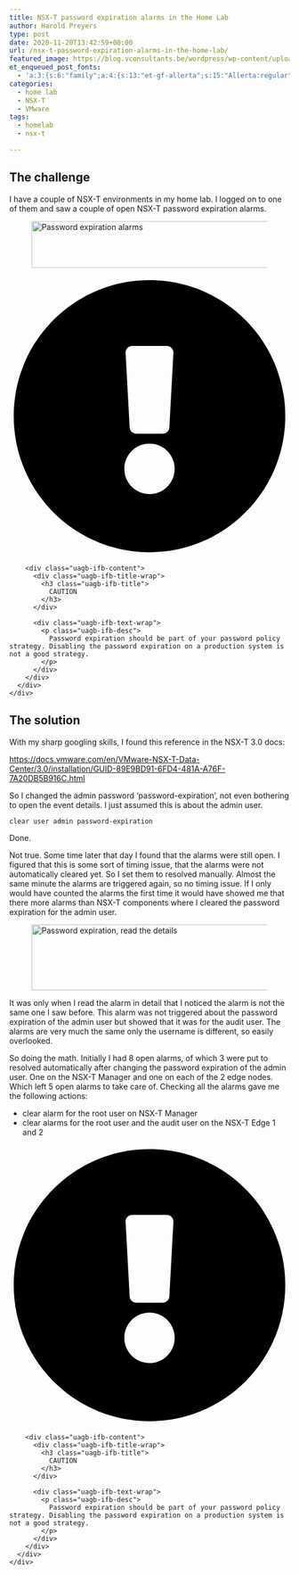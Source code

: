 ```yaml
---
title: NSX-T password expiration alarms in the Home Lab
author: Harold Preyers
type: post
date: 2020-11-20T13:42:59+00:00
url: /nsx-t-password-expiration-alarms-in-the-home-lab/
featured_image: https://blog.vconsultants.be/wordpress/wp-content/uploads/2020/11/image.png
et_enqueued_post_fonts:
  - 'a:3:{s:6:"family";a:4:{s:13:"et-gf-allerta";s:15:"Allerta:regular";s:11:"et-gf-alice";s:13:"Alice:regular";s:16:"et-gf-montserrat";s:137:"Montserrat:100,200,300,regular,500,600,700,800,900,100italic,200italic,300italic,italic,500italic,600italic,700italic,800italic,900italic";s:19:"et-gf-alegreya-sans";s:112:"Alegreya+Sans:100,100italic,300,300italic,regular,italic,500,500italic,700,700italic,800,800italic,900,900italic";}s:6:"subset";a:7:{i:0;s:5:"latin";i:1;s:8:"cyrillic";i:2;s:12:"cyrillic-ext";i:3;s:9:"latin-ext";i:4;s:10:"vietnamese";i:5;s:5:"greek";i:6;s:9:"greek-ext";}s:9:"cache_key";s:72:"{"gph":-1,"divi":"4.20.2","wp":"6.1.1","enable_all_character_sets":"on"}";}'
categories:
  - home lab
  - NSX-T
  - VMware
tags:
  - homelab
  - nsx-t

---
```

## The challenge

I have a couple of NSX-T environments in my home lab. I logged on to one of them and saw a couple of open NSX-T password expiration alarms.<figure class="wp-block-image size-large has-lightbox">

<img decoding="async" loading="lazy" width="1024" height="84" src="https://i0.wp.com/blog.vconsultants.be/wordpress/wp-content/uploads/2020/11/image.png?resize=1024%2C84&#038;ssl=1" alt="Password expiration alarms" class="wp-image-1397" srcset="https://blog.vconsultants.be/wordpress/wp-content/uploads/2020/11/image-980x80.png 980w, https://blog.vconsultants.be/wordpress/wp-content/uploads/2020/11/image-480x39.png 480w" sizes="(min-width: 0px) and (max-width: 480px) 480px, (min-width: 481px) and (max-width: 980px) 980px, (min-width: 981px) 1024px, 100vw" data-recalc-dims="1" /> </figure> 

<div class="is-layout-flow wp-block-group red-message">
  <div class="wp-block-uagb-info-box uagb-infobox__outer-wrap uagb-block-2f7c2cda">
    <div class="uagb-infobox__content-wrap uagb-infobox uagb-infobox-has-icon uagb-infobox-icon-left uagb-infobox-left uagb-infobox-stacked-tablet uagb-infobox-image-valign-middle uagb-infobox-enable-border-radius ">
      <div class="uagb-ifb-left-right-wrap">
        <div class="uagb-ifb-image-icon-content uagb-ifb-imgicon-wrap">
          <div class="uagb-ifb-icon-wrap">
            <span class="uagb-ifb-icon"><svg xmlns="http://www.w3.org/2000/svg" viewbox="0 0 512 512"><path d="M504 256c0 136.997-111.043 248-248 248S8 392.997 8 256C8 119.083 119.043 8 256 8s248 111.083 248 248zm-248 50c-25.405 0-46 20.595-46 46s20.595 46 46 46 46-20.595 46-46-20.595-46-46-46zm-43.673-165.346l7.418 136c.347 6.364 5.609 11.346 11.982 11.346h48.546c6.373 0 11.635-4.982 11.982-11.346l7.418-136c.375-6.874-5.098-12.654-11.982-12.654h-63.383c-6.884 0-12.356 5.78-11.981 12.654z"></path></svg></span>
          </div>
        </div>
        
        <div class="uagb-ifb-content">
          <div class="uagb-ifb-title-wrap">
            <h3 class="uagb-ifb-title">
              CAUTION
            </h3>
          </div>
          
          <div class="uagb-ifb-text-wrap">
            <p class="uagb-ifb-desc">
              Password expiration should be part of your password policy strategy. Disabling the password expiration on a production system is not a good strategy.
            </p>
          </div>
        </div>
      </div>
    </div>
  </div>
</div>

## The solution

With my sharp googling skills, I found this reference in the NSX-T 3.0 docs:

<https://docs.vmware.com/en/VMware-NSX-T-Data-Center/3.0/installation/GUID-89E9BD91-6FD4-481A-A76F-7A20DB5B916C.html>

So I changed the admin password &#8216;password-expiration&#8217;, not even bothering to open the event details. I just assumed this is about the admin user.

<pre class="wp-block-code lang:shell"><code>clear user admin password-expiration</code></pre>

Done.

Not true. Some time later that day I found that the alarms were still open. I figured that this is some sort of timing issue, that the alarms were not automatically cleared yet. So I set them to resolved manually. Almost the same minute the alarms are triggered again, so no timing issue. If I only would have counted the alarms the first time it would have showed me that there more alarms than NSX-T components where I cleared the password expiration for the admin user.<figure class="wp-block-image size-large has-lightbox">

<img decoding="async" loading="lazy" width="1024" height="118" src="https://i0.wp.com/blog.vconsultants.be/wordpress/wp-content/uploads/2020/11/image-1.png?resize=1024%2C118&#038;ssl=1" alt="Password expiration, read the details" class="wp-image-1399" srcset="https://blog.vconsultants.be/wordpress/wp-content/uploads/2020/11/image-1-980x113.png 980w, https://blog.vconsultants.be/wordpress/wp-content/uploads/2020/11/image-1-480x55.png 480w" sizes="(min-width: 0px) and (max-width: 480px) 480px, (min-width: 481px) and (max-width: 980px) 980px, (min-width: 981px) 1024px, 100vw" data-recalc-dims="1" /> </figure> 

It was only when I read the alarm in detail that I noticed the alarm is not the same one I saw before. This alarm was not triggered about the password expiration of the admin user but showed that it was for the audit user. The alarms are very much the same only the username is different, so easily overlooked.

So doing the math. Initially I had 8 open alarms, of which 3 were put to resolved automatically after changing the password expiration of the admin user. One on the NSX-T Manager and one on each of the 2 edge nodes. Which left 5 open alarms to take care of. Checking all the alarms gave me the following actions:

  * clear alarm for the root user on NSX-T Manager
  * clear alarms for the root user and the audit user on the NSX-T Edge 1 and 2

<div class="is-layout-flow wp-block-group red-message">
  <div class="wp-block-uagb-info-box uagb-infobox__outer-wrap uagb-block-9b4db83b">
    <div class="uagb-infobox__content-wrap uagb-infobox uagb-infobox-has-icon uagb-infobox-icon-left uagb-infobox-left uagb-infobox-stacked-tablet uagb-infobox-image-valign-middle uagb-infobox-enable-border-radius ">
      <div class="uagb-ifb-left-right-wrap">
        <div class="uagb-ifb-image-icon-content uagb-ifb-imgicon-wrap">
          <div class="uagb-ifb-icon-wrap">
            <span class="uagb-ifb-icon"><svg xmlns="http://www.w3.org/2000/svg" viewbox="0 0 512 512"><path d="M504 256c0 136.997-111.043 248-248 248S8 392.997 8 256C8 119.083 119.043 8 256 8s248 111.083 248 248zm-248 50c-25.405 0-46 20.595-46 46s20.595 46 46 46 46-20.595 46-46-20.595-46-46-46zm-43.673-165.346l7.418 136c.347 6.364 5.609 11.346 11.982 11.346h48.546c6.373 0 11.635-4.982 11.982-11.346l7.418-136c.375-6.874-5.098-12.654-11.982-12.654h-63.383c-6.884 0-12.356 5.78-11.981 12.654z"></path></svg></span>
          </div>
        </div>
        
        <div class="uagb-ifb-content">
          <div class="uagb-ifb-title-wrap">
            <h3 class="uagb-ifb-title">
              CAUTION
            </h3>
          </div>
          
          <div class="uagb-ifb-text-wrap">
            <p class="uagb-ifb-desc">
              Password expiration should be part of your password policy strategy. Disabling the password expiration on a production system is not a good strategy.
            </p>
          </div>
        </div>
      </div>
    </div>
  </div>
</div>